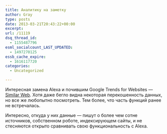 ```yaml
---
title: Аналитику на заметку
author: Gray
type: posts
date: 2013-03-21T20:43:22+00:00
excerpt:
url: /11119
dsq_thread_id:
  - 1155487796
esml_socialcount_LAST_UPDATED:
  - 1497270125
essb_cache_expire:
  - 1616117720
categories:
  - Uncategorized

---
```








Интересная замена Alexa и почившим Google Trends for Websites — [Similar Web][1]. Хотя даже бегло видна некоторая перекошенность данных, но все же любопытно посмотреть. Тем более, что часть функций ранее не встречалась.

Интересно, откуда у них данные — пишут о более чем сотне источников, собственном роботе, индексирующем сайты, и не стесняются открыто сравнивать свою функциональность с Alexa.

 [1]: http://www.similarweb.com
